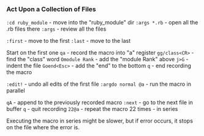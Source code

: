 ### Act Upon a Collection of Files

`:cd ruby_module` - move into the "ruby_module" dir
`:args *.rb` - open all the .rb files there
`:args` - review all the files

`:first` - move to the first
`:last` - move to the last

Start on the first one
`qa` - record the macro into "a" register
`gg/class<CR>` - find the "class" word
`Omodule Rank` - add the "module Rank" above
`j>G` - indent the file
`Goend<Esc>` - add the "end" to the bottom
`q` - end recording the macro

`:edit!` - undo all edits of the first file
`:argdo normal @a` - run the macro in parallel

`qA` - append to the previously recorded macro
`:next` - go to the next file in buffer
`q` - quit recording
`22@a` - repeat the macro 22 times - in series

Executing the macro in series might be slower, but if error occurs, it stops on the file where the error is.
